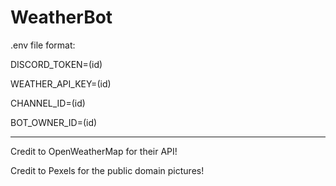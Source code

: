 # WeatherBot

.env file format:

DISCORD_TOKEN=(id)

WEATHER_API_KEY=(id)

CHANNEL_ID=(id)

BOT_OWNER_ID=(id)

------------------------------------------------------------------------------------------------

Credit to OpenWeatherMap for their API!

Credit to Pexels for the public domain pictures!
